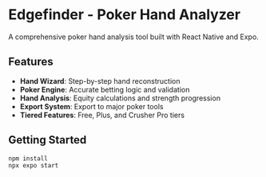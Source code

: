 # Edgefinder - Poker Hand Analyzer

A comprehensive poker hand analysis tool built with React Native and Expo.

## Features

- **Hand Wizard**: Step-by-step hand reconstruction
- **Poker Engine**: Accurate betting logic and validation
- **Hand Analysis**: Equity calculations and strength progression
- **Export System**: Export to major poker tools
- **Tiered Features**: Free, Plus, and Crusher Pro tiers

## Getting Started

```bash
npm install
npx expo start